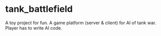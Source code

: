 tank_battlefield
================

A toy project for fun. A game platform (server &amp; client) for AI of tank war. Player has to write AI code.
